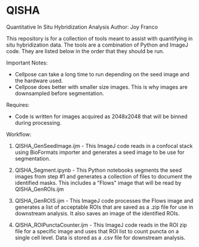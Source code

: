 # QISHA
Quantitative In Situ Hybridization Analysis
Author: Joy Franco

This repository is for a collection of tools meant to assist with quantifying in situ hybridization data. The tools are a combination of Python and ImageJ code. They are listed below in the order that they should be run. 

Important Notes:
- Cellpose can take a long time to run depending on the seed image and the hardware used.
- Cellpose does better with smaller size images. This is why images are downsampled before segmentation.

Requires:
- Code is written for images acquired as 2048x2048 that will be binned during processing.

Workflow:
1. QISHA_GenSeedImage.ijm - This ImageJ code reads in a confocal stack using BioFormats importer and generates a seed image to be use for segmentation.

2. QISHA_Segment.ipynb - This Python notebooks segments the seed images from step #1 and generates a collection of files to document the identified masks. This includes a "Flows" image that will be read by QISHA_GenROIs.ijm

3. QISHA_GenROIS.ijm - This ImageJ code processes the Flows image and generates a list of acceptable ROIs that are saved as a .zip file for use in downstream analysis. It also saves an image of the identified ROIs. 

4. QISHA_ROIPunctaCounter.ijm - This ImageJ code reads in the ROI zip file for a specific image and uses that ROI list to count puncta on a single cell level. Data is stored as a .csv file for downstream analysis. 